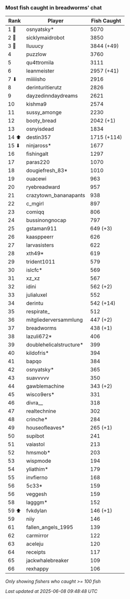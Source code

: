### Most fish caught in breadworms' chat
| Rank | Player | Fish Caught |
|------|--------|-----------|
| 1 🥇  | osnyatsky*  | 5070 |
| 2 🥈  | sicklymaidrobot  | 3850 |
| 3 🥉  | lluuucy  | 3844 (+49) |
| 4  | puzzlow  | 3760 |
| 5  | qu4ttromila  | 3111 |
| 6  | leanmeister  | 2957 (+41) |
| 7 ⬇ | miiiiisho  | 2916 |
| 8  | derinturitierutz  | 2826 |
| 9  | dayzedinndaydreams  | 2621 |
| 10  | kishma9  | 2574 |
| 11  | sussy_amonge  | 2230 |
| 12  | booty_bread  | 2042 (+1) |
| 13  | osnyisdead  | 1834 |
| 14 ⬆ | destin357  | 1715 (+114) |
| 15 ⬇ | ninjaross*  | 1677 |
| 16  | fishingalt  | 1297 |
| 17  | paras220  | 1070 |
| 18  | dougiefresh_83*  | 1010 |
| 19  | ouacewi  | 963 |
| 20  | ryebreadward  | 957 |
| 21  | crazytown_bananapants  | 938 |
| 22  | c_mgirl  | 897 |
| 23  | comiqq  | 806 |
| 24  | bussinongnocap  | 797 |
| 25  | gstaman911  | 649 (+3) |
| 26  | kaasppeerr  | 626 |
| 27  | larvasisters  | 622 |
| 28  | xth49*  | 619 |
| 29  | trident1011  | 579 |
| 30  | islcfc*  | 569 |
| 31  | xz_xz  | 567 |
| 32  | idini  | 562 (+2) |
| 33  | julialuxel  | 552 |
| 34  | derintu  | 542 (+14) |
| 35  | respirate_  | 512 |
| 36  | mitgliederversammlung  | 447 (+2) |
| 37  | breadworms  | 438 (+1) |
| 38  | lazuli672*  | 406 |
| 39  | doublehelicalstructure*  | 399 |
| 40  | kildofris*  | 394 |
| 41  | bapqo  | 384 |
| 42  | osnyatsky*  | 365 |
| 43  | suavvvvv  | 350 |
| 44  | gawblemachine  | 343 (+2) |
| 45  | wisco9ers*  | 331 |
| 46  | divra__  | 318 |
| 47  | realtechnine  | 302 |
| 48  | crinche*  | 284 |
| 49  | houseofleaves*  | 265 (+1) |
| 50  | supibot  | 241 |
| 51  | vaiastol  | 213 |
| 52  | hmsmob*  | 203 |
| 53  | wispmode  | 194 |
| 54  | yliathim*  | 179 |
| 55  | invfierno  | 168 |
| 56  | 5c33*  | 159 |
| 56  | veggesh  | 159 |
| 58  | lagggm*  | 152 |
| 59 ⬆ | fvkdylan  | 146 (+1) |
| 59  | niiy  | 146 |
| 61  | fallen_angels_1995  | 139 |
| 62  | carmirror  | 122 |
| 63  | aceleju  | 120 |
| 64  | receipts  | 117 |
| 65  | jackwhalebreaker  | 109 |
| 66  | rexhappy  | 106 |

_Only showing fishers who caught >= 100 fish_

_Last updated at 2025-06-08 09:48:48 UTC_